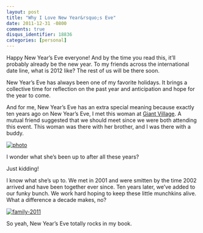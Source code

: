 ```yaml
---
layout: post
title: "Why I Love New Year&rsquo;s Eve"
date: 2011-12-31 -0800
comments: true
disqus_identifier: 18836
categories: [personal]
---
```

Happy New Year’s Eve everyone! And by the time you read this, it’ll
probably already be the new year. To my friends across the international
date line, what is 2012 like? The rest of us will be there soon.

New Year’s Eve has always been one of my favorite holidays. It brings a
collective time for reflection on the past year and anticipation and
hope for the year to come.

And for me, New Year’s Eve has an extra special meaning because exactly
ten years ago on New Year’s Eve, I met this woman at [Giant
Village](http://www.youtube.com/watch?v=yhEAp49weF0 "Giant Village 2001-2002").
A mutual friend suggested that we should meet since we were both
attending this event. This woman was there with her brother, and I was
there with a buddy.

[![photo](http://haacked.com/images/haacked_com/WindowsLiveWriter/Why-I-Love-New-Years-Eve_D220/photo_thumb.jpg "photo")](http://haacked.com/images/haacked_com/WindowsLiveWriter/Why-I-Love-New-Years-Eve_D220/photo.jpg)

I wonder what she’s been up to after all these years?

Just kidding!

I know what she’s up to. We met in 2001 and were smitten by the time
2002 arrived and have been together ever since. Ten years later, we’ve
added to our funky bunch. We work hard hoping to keep these little
munchkins alive. What a difference a decade makes, no?

[![family-2011](http://haacked.com/images/haacked_com/WindowsLiveWriter/Why-I-Love-New-Years-Eve_D220/family-2011_thumb.jpg "family-2011")](http://haacked.com/images/haacked_com/WindowsLiveWriter/Why-I-Love-New-Years-Eve_D220/family-2011_2.jpg)

So yeah, New Year’s Eve totally rocks in my book.

